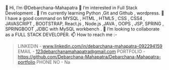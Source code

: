 👋 Hi, I’m @Debarchana-Mahapatra
👀 I’m interested in Full Stack Development .
🌱 I’m currently learning Python ,Git and Github , wordpress.
🌱 I have a good command on  MYSQL , HTML , HTML5 , CSS , CSS4 , JAVASCRIPT , BOOTSTRAP, React.js , Node.js ,JAVA , OOPS , JSP, SPRING , SPRINGBOOT ,JDBC with MySQL workbench .
💞️ I’m looking to collaborate as a FULL STACK DEVELOPER.
📫 How to reach me :-
> LINKEDIN - www.linkedin.com/in/debarchana-mahapatra-092294159
> EMAIL - 123debarchanamahapatra@gmail.com
> PORTFOLIO - https://github.com/Debarchana-Mahapatra/Debarchana-Mahapatra-portfolio 
> PHONE NO - Na
